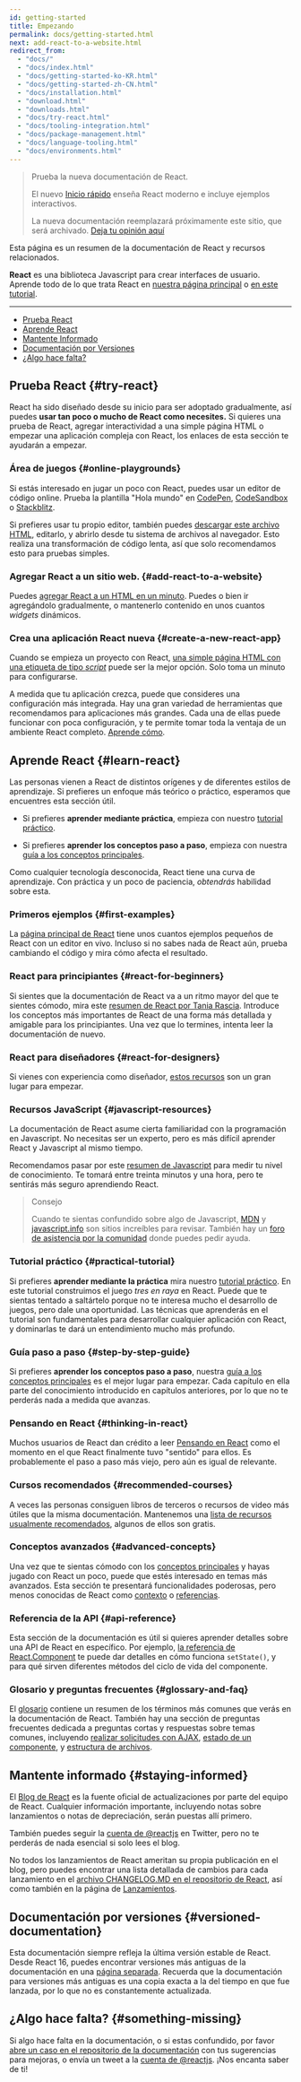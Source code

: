 ```yaml
---
id: getting-started
title: Empezando
permalink: docs/getting-started.html
next: add-react-to-a-website.html
redirect_from:
  - "docs/"
  - "docs/index.html"
  - "docs/getting-started-ko-KR.html"
  - "docs/getting-started-zh-CN.html"
  - "docs/installation.html"
  - "download.html"
  - "downloads.html"
  - "docs/try-react.html"
  - "docs/tooling-integration.html"
  - "docs/package-management.html"
  - "docs/language-tooling.html"
  - "docs/environments.html"
---
```


> Prueba la nueva documentación de React.
>
> El nuevo [Inicio rápido](https://beta.es.reactjs.org/learn) enseña React moderno e incluye ejemplos interactivos.
>
> La nueva documentación reemplazará próximamente este sitio, que será archivado. [Deja tu opinión aquí](https://github.com/reactjs/reactjs.org/issues/3308)

Esta página es un resumen de la documentación de React y recursos relacionados.

**React** es una biblioteca Javascript para crear interfaces de usuario. Aprende todo de lo que trata React en [nuestra página principal](/) o [en este tutorial](/tutorial/tutorial.html).

---

- [Prueba React](#try-react)
- [Aprende React](#learn-react)
- [Mantente Informado](#staying-informed)
- [Documentación por Versiones](#versioned-documentation)
- [¿Algo hace falta?](#something-missing)

## Prueba React {#try-react}

React ha sido diseñado desde su inicio para ser adoptado gradualmente, así puedes **usar tan poco o mucho de React como necesites.** Si quieres una prueba de React, agregar interactividad a una simple página HTML o empezar una aplicación compleja con React, los enlaces de esta sección te ayudarán a empezar.

### Área de juegos {#online-playgrounds}

Si estás interesado en jugar un poco con React, puedes usar un editor de código online. Prueba la plantilla "Hola mundo" en [CodePen](codepen://hello-world), [CodeSandbox](https://codesandbox.io/s/new) o [Stackblitz](https://stackblitz.com/fork/react).

Si prefieres usar tu propio editor, también puedes [descargar este archivo HTML](https://raw.githubusercontent.com/reactjs/reactjs.org/main/static/html/single-file-example.html), editarlo, y abrirlo desde tu sistema de archivos al navegador. Esto realiza una transformación de código lenta, así que solo recomendamos esto para pruebas simples.

### Agregar React a un sitio web. {#add-react-to-a-website}

Puedes [agregar React a un HTML en un minuto](/docs/add-react-to-a-website.html). Puedes o bien ir agregándolo gradualmente, o mantenerlo contenido en unos cuantos *widgets* dinámicos.

### Crea una aplicación React nueva {#create-a-new-react-app}

Cuando se empieza un proyecto con React, [una simple página HTML con una etiqueta de tipo *script*](/docs/add-react-to-a-website.html) puede ser la mejor opción. Solo toma un minuto para configurarse.

A medida que tu aplicación crezca, puede que consideres una configuración más integrada. Hay una gran variedad de herramientas que recomendamos para aplicaciones más grandes. Cada una de ellas puede funcionar con poca configuración, y te permite tomar toda la ventaja de un ambiente React completo. [Aprende cómo](/docs/create-a-new-react-app.html).

## Aprende React {#learn-react}

Las personas vienen a React de distintos orígenes y de diferentes estilos de aprendizaje. Si prefieres un enfoque más teórico o práctico, esperamos que encuentres esta sección útil.

* Si prefieres **aprender mediante práctica**, empieza con nuestro [tutorial práctico](/tutorial/tutorial.html).

* Si prefieres **aprender los conceptos paso a paso**, empieza con nuestra [guía a los conceptos principales](/docs/hello-world.html).

Como cualquier tecnología desconocida, React tiene una curva de aprendizaje. Con práctica y un poco de paciencia, *obtendrás* habilidad sobre esta.

### Primeros ejemplos {#first-examples}

La [página principal de React](/) tiene unos cuantos ejemplos pequeños de React con un editor en vivo. Incluso si no sabes nada de React aún, prueba cambiando el código y mira cómo afecta el resultado.

### React para principiantes {#react-for-beginners}

Si sientes que la documentación de React va a un ritmo mayor del que te sientes cómodo, mira este [resumen de React por Tania Rascia](https://www.taniarascia.com/getting-started-with-react/). Introduce los conceptos más importantes de React de una forma más detallada y amigable para los principiantes. Una vez que lo termines, intenta leer la documentación de nuevo.

### React para diseñadores {#react-for-designers}

Si vienes con experiencia como diseñador, [estos recursos](https://reactfordesigners.com/) son un gran lugar para empezar.

### Recursos JavaScript {#javascript-resources}

La documentación de React asume cierta familiaridad con la programación en Javascript. No necesitas ser un experto, pero es más difícil aprender React y Javascript al mismo tiempo.

Recomendamos pasar por este [resumen de Javascript](https://developer.mozilla.org/es/docs/Web/JavaScript/A_re-introduction_to_JavaScript) para medir tu nivel de conocimiento. Te tomará entre treinta minutos y una hora, pero te sentirás más seguro aprendiendo React.

>Consejo
>
>Cuando te sientas confundido sobre algo de Javascript, [MDN](https://developer.mozilla.org/es/docs/Web/JavaScript) y [javascript.info](https://javascript.info/) son sitios increíbles para revisar. También hay un [foro de asistencia por la comunidad](/community/support.html) donde puedes pedir ayuda.

### Tutorial práctico {#practical-tutorial}

Si prefieres **aprender mediante la práctica** mira nuestro [tutorial práctico](/tutorial/tutorial.html). En este tutorial  construimos el juego *tres en raya* en React. Puede que te sientas tentado a saltártelo porque no te interesa mucho el desarrollo de juegos, pero dale una oportunidad. Las técnicas que aprenderás en el tutorial son fundamentales para desarrollar cualquier aplicación con React, y dominarlas te dará un entendimiento mucho más profundo.

### Guía paso a paso {#step-by-step-guide}

Si prefieres **aprender los conceptos paso a paso**, nuestra [guía a los conceptos principales](/docs/hello-world.html) es el mejor lugar para empezar. Cada capítulo en ella parte del conocimiento introducido en capítulos anteriores, por lo que no te perderás nada a medida que avanzas.

### Pensando en React {#thinking-in-react}

Muchos usuarios de React dan crédito a leer [Pensando en React](/docs/thinking-in-react.html) como el momento en el que React finalmente tuvo "sentido" para ellos. Es probablemente el paso a paso más viejo, pero aún es igual de relevante.

### Cursos recomendados {#recommended-courses}

A veces las personas consiguen libros de terceros o recursos de video más útiles que la misma documentación. Mantenemos una [lista de recursos usualmente recomendados](/community/courses.html), algunos de ellos son gratis.

### Conceptos avanzados {#advanced-concepts}

Una vez que te sientas cómodo con los [conceptos principales](/docs/hello-world.html) y hayas jugado con React un poco, puede que estés interesado en temas más avanzados. Esta sección te presentará funcionalidades poderosas, pero menos conocidas de React como [contexto](/docs/context.html) o [referencias](/docs/refs-and-the-dom.html).

### Referencia de la API {#api-reference}

Esta sección de la documentación es útil si quieres aprender detalles sobre una API de React en específico. Por ejemplo, [la referencia de React.Component](/docs/react-component.html) te puede dar detalles en cómo funciona `setState()`, y para qué sirven diferentes métodos del ciclo de vida del componente.

### Glosario y preguntas frecuentes {#glossary-and-faq}

El [glosario](/docs/glossary.html) contiene un resumen de los términos más comunes que verás en la documentación de React. También hay una sección de preguntas frecuentes dedicada a preguntas cortas y respuestas sobre temas comunes, incluyendo [realizar solicitudes con AJAX](/docs/faq-ajax.html), [estado de un componente](/docs/faq-state.html), y [estructura de archivos](/docs/faq-structure.html).

## Mantente informado {#staying-informed}

El [Blog de React](/blog/) es la fuente oficial de actualizaciones por parte del equipo de React. Cualquier información importante, incluyendo notas sobre lanzamientos o notas de depreciación, serán puestas allí primero.

También puedes seguir la [cuenta de @reactjs](https://twitter.com/reactjs) en Twitter, pero no te perderás de nada esencial si solo lees el blog.

No todos los lanzamientos de React ameritan su propia publicación en el blog, pero puedes encontrar una lista detallada de cambios para cada lanzamiento en el [archivo CHANGELOG.MD en el repositorio de React](https://github.com/facebook/react/blob/main/CHANGELOG.md), así como también en la página de [Lanzamientos](https://github.com/facebook/react/releases).

## Documentación por versiones {#versioned-documentation}

Esta documentación siempre refleja la última versión estable de React. Desde React 16, puedes encontrar versiones más antiguas de la documentación en una [página separada](/versions). Recuerda que la documentación para versiones más antiguas es una copia exacta a la del tiempo en que fue lanzada, por lo que no es constantemente actualizada.

## ¿Algo hace falta? {#something-missing}

Si algo hace falta en la documentación, o si estas confundido, por favor [abre un caso en el repositorio de la documentación](https://github.com/reactjs/es.reactjs.org/issues/new) con tus sugerencias para mejoras, o envía un tweet a la [cuenta de @reactjs](https://twitter.com/reactjs). ¡Nos encanta saber de ti!
